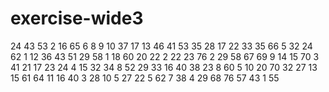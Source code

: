 # exercise-wide3
24
43
53
2
16
65
6
8
9
10
37
17
13
46
41
53
35
28
17
22
33
35
66
5
32
24
62
1
12
36
43
51
29
58
1
18
60
20
22
2
22
23
76
2
29
58
67
69
9
14
15
70
3
41
21
17
23
24
4
15
32
34
8
52
29
33
16
40
38
23
8
60
5
10
20
70
32
27
13
15
61
64
11
16
40
3
28
10
5
27
22
5
62
7
38
4
29
68
76
57
43
1
55
